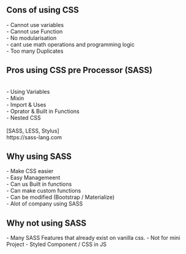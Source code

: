 <h2> Cons of using CSS </h2>
- Cannot use variables<br>
- Cannot use Function<br>
- No modularisation<br>
- cant use math operations and programming logic<br>
- Too many Duplicates<br>

<h2> Pros using CSS pre Processor (SASS) </h2><br>
- Using Variables<br>
- Mixin <br>
- Import & Uses<br>
- Oprator & Built in Functions<br>
- Nested CSS<br>
<br>
[SASS, LESS, Stylus]<br>
https://sass-lang.com<br>

<h2>Why using SASS</h2>
- Make CSS easier<br>
- Easy Managemeent<br>
- Can us Built in functions<br>
- Can make custom functions<br>
- Can be modified (Bootstrap / Materialize)<br>
- Alot of company using SASS<br>

<h2>Why not using SASS</h2>
- Many SASS Features that already exist on vanilla css.
- Not for mini Project
- Styled Component / CSS in JS
